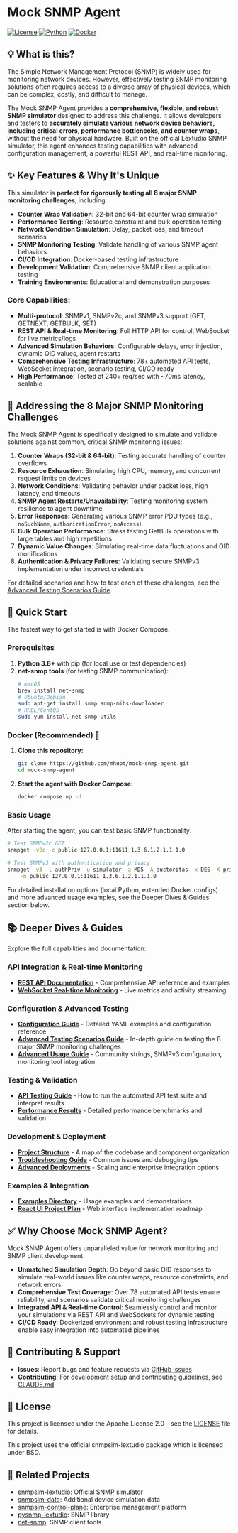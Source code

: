 # Mock SNMP Agent

[![License](https://img.shields.io/badge/License-Apache%202.0-blue.svg)](LICENSE)
[![Python](https://img.shields.io/badge/python-3.8%2B-blue.svg)](https://python.org)
[![Docker](https://img.shields.io/badge/docker-ready-blue.svg)](Dockerfile)

## 💡 What is this?

The Simple Network Management Protocol (SNMP) is widely used for monitoring network devices. However, effectively testing SNMP monitoring solutions often requires access to a diverse array of physical devices, which can be complex, costly, and difficult to manage.

The Mock SNMP Agent provides a **comprehensive, flexible, and robust SNMP simulator** designed to address this challenge. It allows developers and testers to **accurately simulate various network device behaviors, including critical errors, performance bottlenecks, and counter wraps**, without the need for physical hardware. Built on the official Lextudio SNMP simulator, this agent enhances testing capabilities with advanced configuration management, a powerful REST API, and real-time monitoring.

## ✨ Key Features & Why It's Unique

This simulator is **perfect for rigorously testing all 8 major SNMP monitoring challenges**, including:

- **Counter Wrap Validation**: 32-bit and 64-bit counter wrap simulation
- **Performance Testing**: Resource constraint and bulk operation testing
- **Network Condition Simulation**: Delay, packet loss, and timeout scenarios
- **SNMP Monitoring Testing**: Validate handling of various SNMP agent behaviors
- **CI/CD Integration**: Docker-based testing infrastructure
- **Development Validation**: Comprehensive SNMP client application testing
- **Training Environments**: Educational and demonstration purposes

### Core Capabilities:
- **Multi-protocol**: SNMPv1, SNMPv2c, and SNMPv3 support (GET, GETNEXT, GETBULK, SET)
- **REST API & Real-time Monitoring**: Full HTTP API for control, WebSocket for live metrics/logs
- **Advanced Simulation Behaviors**: Configurable delays, error injection, dynamic OID values, agent restarts
- **Comprehensive Testing Infrastructure**: 78+ automated API tests, WebSocket integration, scenario testing, CI/CD ready
- **High Performance**: Tested at 240+ req/sec with ~70ms latency, scalable

## 🎯 Addressing the 8 Major SNMP Monitoring Challenges

The Mock SNMP Agent is specifically designed to simulate and validate solutions against common, critical SNMP monitoring issues:

1. **Counter Wraps (32-bit & 64-bit)**: Testing accurate handling of counter overflows
2. **Resource Exhaustion**: Simulating high CPU, memory, and concurrent request limits on devices
3. **Network Conditions**: Validating behavior under packet loss, high latency, and timeouts
4. **SNMP Agent Restarts/Unavailability**: Testing monitoring system resilience to agent downtime
5. **Error Responses**: Generating various SNMP error PDU types (e.g., `noSuchName`, `authorizationError`, `noAccess`)
6. **Bulk Operation Performance**: Stress testing GetBulk operations with large tables and high repetitions
7. **Dynamic Value Changes**: Simulating real-time data fluctuations and OID modifications
8. **Authentication & Privacy Failures**: Validating secure SNMPv3 implementation under incorrect credentials

For detailed scenarios and how to test each of these challenges, see the [Advanced Testing Scenarios Guide](ADVANCED_TESTING_GUIDE.md).

## 🚀 Quick Start

The fastest way to get started is with Docker Compose.

### Prerequisites

1. **Python 3.8+** with pip (for local use or test dependencies)
2. **net-snmp tools** (for testing SNMP communication):
   ```bash
   # macOS
   brew install net-snmp
   # Ubuntu/Debian
   sudo apt-get install snmp snmp-mibs-downloader
   # RHEL/CentOS
   sudo yum install net-snmp-utils
   ```

### Docker (Recommended) 🐳

1. **Clone this repository:**
   ```bash
   git clone https://github.com/mhuot/mock-snmp-agent.git
   cd mock-snmp-agent
   ```

2. **Start the agent with Docker Compose:**
   ```bash
   docker compose up -d
   ```

### Basic Usage

After starting the agent, you can test basic SNMP functionality:

```bash
# Test SNMPv2c GET
snmpget -v2c -c public 127.0.0.1:11611 1.3.6.1.2.1.1.1.0

# Test SNMPv3 with authentication and privacy
snmpget -v3 -l authPriv -u simulator -a MD5 -A auctoritas -x DES -X privatus \
    -n public 127.0.0.1:11611 1.3.6.1.2.1.1.1.0
```

For detailed installation options (local Python, extended Docker configs) and more advanced usage examples, see the Deeper Dives & Guides section below.

## 📚 Deeper Dives & Guides

Explore the full capabilities and documentation:

### **API Integration & Real-time Monitoring**
- **[REST API Documentation](REST_API_DOCUMENTATION.md)** - Comprehensive API reference and examples
- **[WebSocket Real-time Monitoring](REST_API_DOCUMENTATION.md#websocket-endpoints)** - Live metrics and activity streaming

### **Configuration & Advanced Testing**
- **[Configuration Guide](CONFIGURATION_GUIDE.md)** - Detailed YAML examples and configuration reference
- **[Advanced Testing Scenarios Guide](ADVANCED_TESTING_GUIDE.md)** - In-depth guide on testing the 8 major SNMP monitoring challenges
- **[Advanced Usage Guide](ADVANCED_USAGE_GUIDE.md)** - Community strings, SNMPv3 configuration, monitoring tool integration

### **Testing & Validation**
- **[API Testing Guide](API_TESTING_GUIDE.md)** - How to run the automated API test suite and interpret results
- **[Performance Results](PERFORMANCE_RESULTS.md)** - Detailed performance benchmarks and validation

### **Development & Deployment**
- **[Project Structure](PROJECT_STRUCTURE.md)** - A map of the codebase and component organization
- **[Troubleshooting Guide](TROUBLESHOOTING.md)** - Common issues and debugging tips
- **[Advanced Deployments](ADVANCED_DEPLOYMENTS.md)** - Scaling and enterprise integration options

### **Examples & Integration**
- **[Examples Directory](examples/README.md)** - Usage examples and demonstrations
- **[React UI Project Plan](REACT_UI_PROJECT_PLAN.md)** - Web interface implementation roadmap

## ✅ Why Choose Mock SNMP Agent?

Mock SNMP Agent offers unparalleled value for network monitoring and SNMP client development:

- **Unmatched Simulation Depth**: Go beyond basic OID responses to simulate real-world issues like counter wraps, resource constraints, and network errors
- **Comprehensive Test Coverage**: Over 78 automated API tests ensure reliability, and scenarios validate critical monitoring challenges
- **Integrated API & Real-time Control**: Seamlessly control and monitor your simulations via REST API and WebSockets for dynamic testing
- **CI/CD Ready**: Dockerized environment and robust testing infrastructure enable easy integration into automated pipelines

## 🤝 Contributing & Support

- **Issues**: Report bugs and feature requests via [GitHub issues](https://github.com/mhuot/mock-snmp-agent/issues)
- **Contributing**: For development setup and contributing guidelines, see [CLAUDE.md](CLAUDE.md)

## 📄 License

This project is licensed under the Apache License 2.0 - see the [LICENSE](LICENSE) file for details.

This project uses the official snmpsim-lextudio package which is licensed under BSD.

## 🔗 Related Projects

- [snmpsim-lextudio](https://github.com/lextudio/snmpsim): Official SNMP simulator
- [snmpsim-data](https://github.com/lextudio/snmpsim-data): Additional device simulation data
- [snmpsim-control-plane](https://github.com/lextudio/snmpsim-control-plane): Enterprise management platform
- [pysnmp-lextudio](https://github.com/lextudio/pysnmp): SNMP library
- [net-snmp](http://www.net-snmp.org/): SNMP client tools
